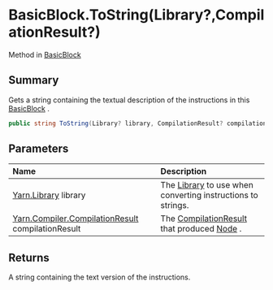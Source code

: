 # BasicBlock.ToString(Library?,CompilationResult?)

Method in [BasicBlock](/docs/api/csharp/yarn.compiler.basicblock.md)

## Summary


Gets a string containing the textual description of the instructions
in this  <a href="yarn.compiler.basicblock.md">BasicBlock</a> .


```csharp
public string ToString(Library? library, CompilationResult? compilationResult)
```

## Parameters

|Name|Description|
|:---|:---|
|[Yarn.Library](/docs/api/csharp/yarn.library.md) library|The  <a href="yarn.library.md">Library</a>  to use when converting instructions to strings.|
|[Yarn.Compiler.CompilationResult](/docs/api/csharp/yarn.compiler.compilationresult.md) compilationResult|The  <a href="yarn.compiler.compilationresult.md">CompilationResult</a>  that produced  <a href="yarn.compiler.basicblock.node.md">Node</a> .|

## Returns

A string containing the text version of the
instructions.

